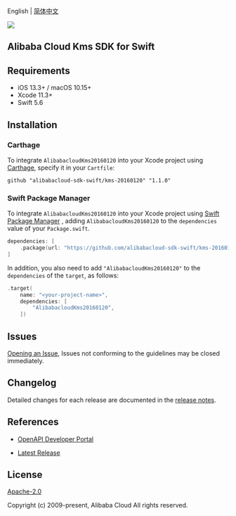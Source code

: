 English | [简体中文](README-CN.md)

![](https://aliyunsdk-pages.alicdn.com/icons/AlibabaCloud.svg)

## Alibaba Cloud Kms SDK for Swift

## Requirements

- iOS 13.3+ / macOS 10.15+
- Xcode 11.3+
- Swift 5.6

## Installation

### Carthage

To integrate `AlibabacloudKms20160120` into your Xcode project using [Carthage](https://github.com/Carthage/Carthage), specify it in your `Cartfile`:

```ogdl
github "alibabacloud-sdk-swift/kms-20160120" "1.1.0"
```

### Swift Package Manager

To integrate `AlibabacloudKms20160120` into your Xcode project using [Swift Package Manager](https://swift.org/package-manager/) , adding `AlibabacloudKms20160120` to the `dependencies` value of your `Package.swift`.

```swift
dependencies: [
    .package(url: "https://github.com/alibabacloud-sdk-swift/kms-20160120.git", from: "1.1.0")
]
```

In addition, you also need to add `"AlibabacloudKms20160120"` to the `dependencies` of the `target`, as follows:

```swift
.target(
    name: "<your-project-name>",
    dependencies: [
        "AlibabacloudKms20160120",
    ])
```

## Issues

[Opening an Issue](https://github.com/alibabacloud-sdk-swift/kms-20160120/issues/new), Issues not conforming to the guidelines may be closed immediately.

## Changelog

Detailed changes for each release are documented in the [release notes](./ChangeLog.txt).

## References

* [OpenAPI Developer Portal](https://next.api.alibabacloud.com/home)
- [Latest Release](https://github.com/alibabacloud-sdk-swift/kms-20160120)

## License

[Apache-2.0](http://www.apache.org/licenses/LICENSE-2.0)

Copyright (c) 2009-present, Alibaba Cloud All rights reserved.
